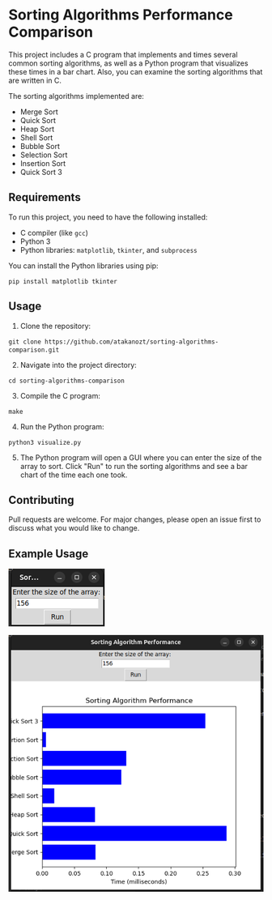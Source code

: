 # Sorting Algorithms Performance Comparison

This project includes a C program that implements and times several common sorting algorithms, as well as a Python program that visualizes these times in a bar chart. Also, you can examine the sorting algorithms that are written in C.

The sorting algorithms implemented are:
- Merge Sort
- Quick Sort
- Heap Sort
- Shell Sort
- Bubble Sort
- Selection Sort
- Insertion Sort
- Quick Sort 3

## Requirements

To run this project, you need to have the following installed:
- C compiler (like `gcc`)
- Python 3
- Python libraries: `matplotlib`, `tkinter`, and `subprocess` 

You can install the Python libraries using pip:
```
pip install matplotlib tkinter
```


## Usage

1. Clone the repository:
<pre><code>git clone https://github.com/atakanozt/sorting-algorithms-comparison.git
</code></pre>


2. Navigate into the project directory:

```
cd sorting-algorithms-comparison
```


3. Compile the C program:
```
make
```

4. Run the Python program:
```
python3 visualize.py
```


5. The Python program will open a GUI where you can enter the size of the array to sort. Click "Run" to run the sorting algorithms and see a bar chart of the time each one took.

## Contributing

Pull requests are welcome. For major changes, please open an issue first to discuss what you would like to change.

## Example Usage
![Screenshot from 2023-05-11 23-07-03](https://github.com/atakanozt/sorting-algorithm-comparisons/blob/main/Screenshot%20from%202023-05-11%2023-07-03.png)


![Screenshot from 2023-05-11 23-07-13](https://github.com/atakanozt/sorting-algorithm-comparisons/blob/main/Screenshot%20from%202023-05-11%2023-07-13.png)




